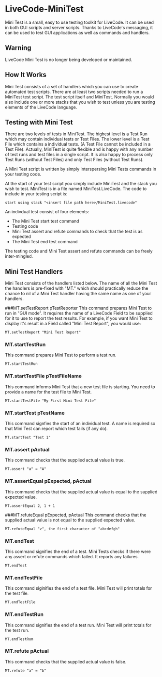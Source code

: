 # LiveCode-MiniTest
Mini Test is a small, easy to use testing toolkit for LiveCode. It can be used in both GUI scripts and server scripts. Thanks to LiveCode's messaging, it can be used to test GUI applications as well as commands and handlers.

## Warning
LiveCode Mini Test is no longer being developed or maintained.

## How It Works
Mini Test consists of a set of handlers which you can use to create automated test scripts. There are at least two scripts needed to run a MiniTest test script. The test script itself and MiniTest. Normally you would also include one or more stacks that you wish to test unless you are testing elements of the LiveCode language.

## Testing with Mini Test
There are two levels of tests in MiniTest. The highest level is a Test Run which may contain individual tests or Test Files. The lower level is a Test File which contains a individual tests. (A Test File cannot be included in a Test File). Actually, MiniTest is quite flexible and is happy with any number of test runs and test files in a single script. It is also happy to process only Test Runs (without Test Files) and only Test Files (without Test Runs).

A Mini Test script is written by simply interspersing Mini Tests commands in your testing code. 

At the start of your test script you simply include MiniTest and the stack you wish to test. MiniTest is in a file named MiniTest.LiveCode. The code to include in your testing script is:
```
start using stack "<insert file path here>/MiniTest.livecode"  
```

An indivdual test consist of four elements:

  * The Mini Test start test command
  * Testing code
  * Mini Test assert and refute commands to check that the test is as expected
  * The Mini Test end test command

The testing code and Mini Test assert and refute commands can be freely inter-mingled.

## Mini Test Handlers
Mini Test consists of the handlers listed below. The name of all the Mini Test the handlers is pre-fixed with "MT." which should practically reduce the chance to nil of a Mini Test handler having the same name as one of your handlers.

###MT.setTestReport pTestReporter
This command prepares Mini Test to run in "GUI mode". It requires the name of a LiveCode Field to be supplied for it to use to report the test results. For example, if you want Mini Test to display it's result in a Field called "Mini Test Report", you would use:
```
MT.setTestReport "Mini Test Report"
```

### MT.startTestRun
This command prepares Mini Test to perform a test run.
```
MT.startTestRun
```

### MT.startTestFile pTestFileName
This command informs Mini Test that a new test file is starting. You need to provide a name for the test file to Mini Test.
```
MT.startTestFile "My First Mini Test File"
```

### MT.startTest pTestName
This command signfies the start of an individual test. A name is required so that Mini Test can report which test fails (if any do).
```
MT.startTest "Test 1"
```

### MT.assert pActual
This command checks that the supplied actual value is true.
```
MT.assert "a" = "A"
```

### MT.assertEqual pExpected, pActual
This command checks that the supplied actual value is equal to the supplied expected value.
```
MT.assertEqual 2, 1 + 1
```

###MT.refuteEqual pExpected, pActual
This command checks that the supplied actual value is not equal to the supplied expected value.
```
MT.refuteEqual "z", the first character of "abcdefgh"
```

### MT.endTest
This command signifies the end of a test. Mini Tests checks if there were any assert or refute commands which failed. It reports any failures.
```
MT.endTest
```

### MT.endTestFile
This command siginifies the end of a test file. Mini Test will print totals for the test file.
```
MT.endTestFile
```

### MT.endTestRun
This command signifies the end of a test run. Mini Test will print totals for the test run.
```
MT.endTestRun
```

### MT.refute pActual
This command checks that the supplied actual value is false.
```
MT.refute "a" = "b"
```


